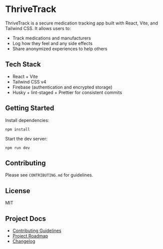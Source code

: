 # ThriveTrack

ThriveTrack is a secure medication tracking app built with React, Vite, and Tailwind CSS. It allows users to:

- Track medications and manufacturers
- Log how they feel and any side effects
- Share anonymized experiences to help others

## Tech Stack

- React + Vite
- Tailwind CSS v4
- Firebase (authentication and encrypted storage)
- Husky + lint-staged + Prettier for consistent commits

## Getting Started

Install dependencies:

```
npm install
```

Start the dev server:

```
npm run dev
```

## Contributing

Please see `CONTRIBUTING.md` for guidelines.

## License

MIT

## Project Docs

- [Contributing Guidelines](CONTRIBUTING.md)
- [Project Roadmap](ROADMAP.md)
- [Changelog](CHANGELOG.md)
